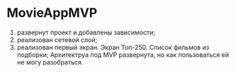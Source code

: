 # MovieAppMVP
1. развернут проект и добавлены зависимости;
2. реализован сетевой слой;
3. реализован первый экран. Экран Топ-250. Список фильмов из подборки;
Архитектруа под MVP развернута, но как пользоваться ей не могу разобраться.
